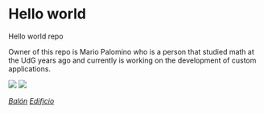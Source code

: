 # Hello world
Hello world repo

Owner of this repo is Mario Palomino who is a person that studied math at the UdG years ago and currently is working on the development of custom applications.


![](https://media.giphy.com/media/4g9SZNrqNhd1afsyyj/giphy.gif)       ![](https://media.giphy.com/media/xUA7bg3B5QKAnufm8M/giphy.gif)

*[Balón](https://media.giphy.com/media/4g9SZNrqNhd1afsyyj/giphy.gif)*                              *[Edificio](https://media.giphy.com/media/xUA7bg3B5QKAnufm8M/giphy.gif)*


